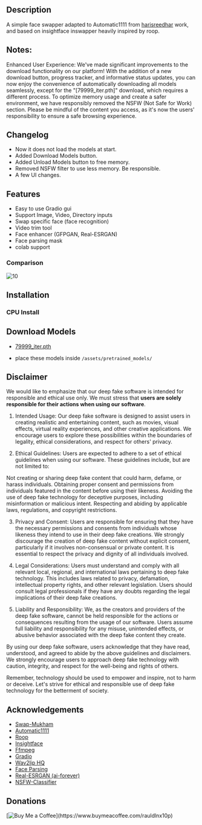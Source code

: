 ## Description

A simple face swapper adapted to Automatic1111 from [harisreedhar](https://github.com/harisreedhar/Swap-Mukham) work, and based on insightface inswapper heavily inspired by roop.

## Notes:

Enhanced User Experience: We've made significant improvements to the download functionality on our platform! With the addition of a new download button, progress tracker, and informative status updates, you can now enjoy the convenience of automatically downloading all models seamlessly, except for the "[79999_iter.pth]" download, which requires a different process. To optimize memory usage and create a safer environment, we have responsibly removed the NSFW (Not Safe for Work) section. Please be mindful of the content you access, as it's now the users' responsibility to ensure a safe browsing experience.

## Changelog
- Now it does not load the models at start.
- Added Download Models button.
- Added Unload Models button to free memory.
- Removed NSFW filter to use less memory. Be responsible.
- A few UI changes.

## Features
- Easy to use Gradio gui
- Support Image, Video, Directory inputs
- Swap specific face (face recognition)
- Video trim tool
- Face enhancer (GFPGAN, Real-ESRGAN)
- Face parsing mask
- colab support

### Comparison
![10](https://github.com/rauldlnx10/sd-webui-swap-mukham/blob/main/working.png?raw=true)

## Installation
### CPU Install

## Download Models
- [79999_iter.pth](https://drive.google.com/open?id=154JgKpzCPW82qINcVieuPH3fZ2e0P812)

- place these models inside ``/assets/pretrained_models/``

## Disclaimer

We would like to emphasize that our deep fake software is intended for responsible and ethical use only. We must stress that **users are solely responsible for their actions when using our software**.

1. Intended Usage:
Our deep fake software is designed to assist users in creating realistic and entertaining content, such as movies, visual effects, virtual reality experiences, and other creative applications. We encourage users to explore these possibilities within the boundaries of legality, ethical considerations, and respect for others' privacy.

2. Ethical Guidelines:
Users are expected to adhere to a set of ethical guidelines when using our software. These guidelines include, but are not limited to:

Not creating or sharing deep fake content that could harm, defame, or harass individuals.
Obtaining proper consent and permissions from individuals featured in the content before using their likeness.
Avoiding the use of deep fake technology for deceptive purposes, including misinformation or malicious intent.
Respecting and abiding by applicable laws, regulations, and copyright restrictions.

3. Privacy and Consent:
Users are responsible for ensuring that they have the necessary permissions and consents from individuals whose likeness they intend to use in their deep fake creations. We strongly discourage the creation of deep fake content without explicit consent, particularly if it involves non-consensual or private content. It is essential to respect the privacy and dignity of all individuals involved.

4. Legal Considerations:
Users must understand and comply with all relevant local, regional, and international laws pertaining to deep fake technology. This includes laws related to privacy, defamation, intellectual property rights, and other relevant legislation. Users should consult legal professionals if they have any doubts regarding the legal implications of their deep fake creations.

5. Liability and Responsibility:
We, as the creators and providers of the deep fake software, cannot be held responsible for the actions or consequences resulting from the usage of our software. Users assume full liability and responsibility for any misuse, unintended effects, or abusive behavior associated with the deep fake content they create.

By using our deep fake software, users acknowledge that they have read, understood, and agreed to abide by the above guidelines and disclaimers. We strongly encourage users to approach deep fake technology with caution, integrity, and respect for the well-being and rights of others.

Remember, technology should be used to empower and inspire, not to harm or deceive. Let's strive for ethical and responsible use of deep fake technology for the betterment of society.


## Acknowledgements
- [Swap-Mukham](https://github.com/harisreedhar/Swap-Mukham)
- [Automatic1111](https://github.com/AUTOMATIC1111/stable-diffusion-webui)
- [Roop](https://github.com/s0md3v/roop)
- [Insightface](https://github.com/deepinsight)
- [Ffmpeg](https://ffmpeg.org/)
- [Gradio](https://gradio.app/)
- [Wav2lip HQ](https://github.com/Markfryazino/wav2lip-hq)
- [Face Parsing](https://github.com/zllrunning/face-parsing.PyTorch)
- [Real-ESRGAN (ai-forever)](https://github.com/ai-forever/Real-ESRGAN)
- [NSFW-Classifier](https://github.com/Whiax/NSFW-Classifier)

## Donations
[![Buy Me a Coffee]([https://img.shields.io/static/v1?label=Buy%20Me%20a%20Coffee&message=☕&color=orange&logo=buy-me-a-coffee&logoColor=white&style=flat-square](https://cdn.buymeacoffee.com/buttons/v2/default-blue.png))](https://www.buymeacoffee.com/rauldlnx10p)


